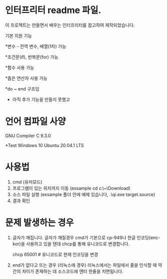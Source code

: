 # 인터프리터 readme 파일. 

이 프로젝트는 만들면서 배우는 인터프리터를 참고하여 제작되었습니다.




기본 지원 기능

*변수 - 전역 변수, 배열(1차) 가능

*조건문(if), 반복문(for) 가능

*함수 사용 가능

*좁은 연산자 사용 가능

*do ~ end 구조임




* 아직 추가 기능을 만들지 못했고

# 언어 컴파일 사양

GNU Compiler C 9.3.0

*Test
Windows 10
Ubuntu 20.04.1 LTS



# 사용법

 1. cmd (유저모드)
 2. 프로그램이 있는 위치까지 이동 (exsample cd c:\\~\Download)
 3. 소스 파일 실행 (exsample 폴더 안에 예제 있습니다, .\qi.exe target.source)
 4. 결과 확인

# 문제 발생하는 경우
 1. 글자가 깨집니다.
    글자가 깨질경우 cmd가 기본으로 cp-949나 한글 인코딩(enc-kor)을 사용하고 있을 텐데
    chcp를 통해 유니코드로 변경합니다.
    
    chcp 65001  # 유니코드로 현재 인코딩을 변경
 
 2. end가 없다고 뜨는 경우 (리눅스에 경우)
    리눅스에서는 파일에서 줄을 인식할 때 약간의 차이가 존재하는 데
    소스코드에 엔터 한줄을 치면됩니다.
